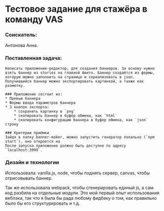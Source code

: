 # Тестовое задание для стажёра в команду VAS

### Соискатель:
Антонова Анна.

### Поставленная задача:
```
Написать приложение-редактор, для создания баннеров. За основу нужно взять баннер из stories на главной Авито. Баннер создаётся из формы, которую можно заполнить на странице и сериализовать в json. Получившийся баннер можно экспортировать картинкой, а также как разметку.

### Приложение состоит из:
* Превью баннера
* Формы ввода параметров баннера
* 3 кнопок экспорта:
    * сохранить картинку в `png`
    * скопировать баннер в буфер обмена, как `html`
    * скопировать конфигурацию баннера в буфер обмена, как `json` строку

### Критерии приёмки
Зайдя в папку banner-maker, можно запустить генератор локально (`npm start`), оно откроется на 
После запуска приложение должно быть доступно по адресу `localhost:3999`.
```

### Дизайн и технологии
Использовала:
   vanilla.js,
   node, чтобы поднять сервер,
   canvas, чтобы отрисовывать баннер.

Так же использовала webpack, чтобы сгенерировать единый js, а сам код разбила на отдельные модули.
Это мой первый опыт использования вебпэка, так что я была бы рада любому фидбеку о том, как правильно было бы его структурировать и т.д.

